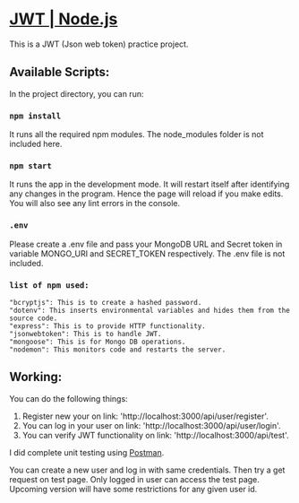 # [JWT | Node.js](https://todolist-ruturaj.herokuapp.com/)

This is a JWT (Json web token) practice project.

## Available Scripts:

In the project directory, you can run:

### `npm install`

It runs all the required npm modules. The node_modules folder is not included here.

### `npm start`

It runs the app in the development mode. It will restart itself after identifying any changes in the program.
Hence the page will reload if you make edits.
You will also see any lint errors in the console.

### `.env`

Please create a .env file and pass your MongoDB URL and Secret token in variable MONGO_URI and SECRET_TOKEN respectively. The .env file is not included.

### `list of npm used: `

    "bcryptjs": This is to create a hashed password.
    "dotenv": This inserts environmental variables and hides them from the source code.
    "express": This is to provide HTTP functionality.
    "jsonwebtoken": This is to handle JWT.
    "mongoose": This is for Mongo DB operations.
    "nodemon": This monitors code and restarts the server.

## Working:
You can do the following things:

1. Register new your on link: 'http://localhost:3000/api/user/register'.
2. You can log in your user on link: 'http://localhost:3000/api/user/login'.
3. You can verify JWT functionality on link: 'http://localhost:3000/api/test'.

I did complete unit testing using [Postman](https://www.postman.com/).

You can create a new user and log in with same credentials. Then try a get request on test page. Only logged in user can access the test page.
Upcoming version will have some restrictions for any given user id.